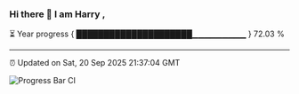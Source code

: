 ### Hi there 👋 I am Harry , 

⏳ Year progress { █████████████████████▁▁▁▁▁▁▁▁▁ } 72.03 %

---

⏰ Updated on Sat, 20 Sep 2025 21:37:04 GMT

![Progress Bar CI](https://github.com/duykhang68/duykhang68/workflows/Progress%20Bar%20CI/badge.svg)
